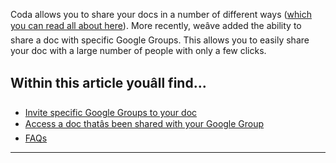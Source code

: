 Coda allows you to share your docs in a number of different ways ([which you can read all about here](https://help.coda.io/en/articles/1137949-share-your-doc)). More recently, weâve added the ability to share a doc with specific Google Groups. This allows you to easily share your doc with a large number of people with only a few clicks.



Within this article youâll find...
----------------------------------


* [Invite specific Google Groups to your doc](#h_aa6dd63f85)
* [Access a doc thatâs been shared with your Google Group](#h_adcd71a975)
* [FAQs](#h_931ec63c04)



---